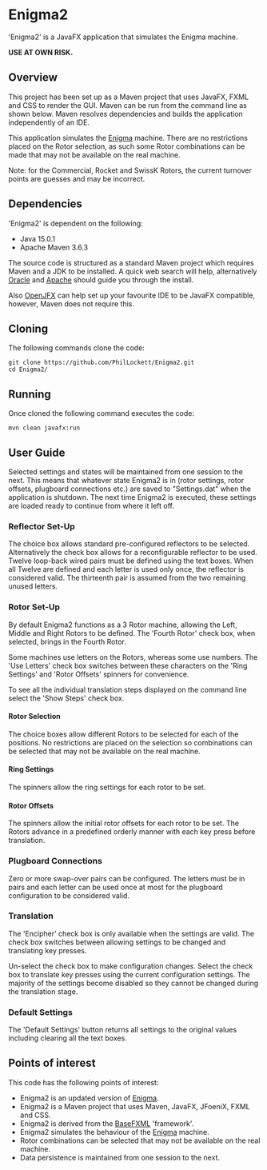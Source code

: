 # Enigma2

'Enigma2' is a JavaFX application that simulates the Enigma machine.

**USE AT OWN RISK.**

## Overview
This project has been set up as a Maven project that uses JavaFX, FXML and 
CSS to render the GUI. Maven can be run from the command line as shown below.
Maven resolves dependencies and builds the application independently of an IDE.

This application simulates the [Enigma](https://en.wikipedia.org/wiki/Enigma_machine)
machine. There are no restrictions placed on the Rotor selection, as such some 
Rotor combinations can be made that may not be available on the real machine.

Note: for the Commercial, Rocket and SwissK Rotors, the current turnover points 
are guesses and may be incorrect.

## Dependencies
'Enigma2' is dependent on the following:

  * Java 15.0.1
  * Apache Maven 3.6.3

The source code is structured as a standard Maven project which requires Maven 
and a JDK to be installed. A quick web search will help, alternatively
[Oracle](https://www.java.com/en/download/) and 
[Apache](https://maven.apache.org/install.html) should guide you through the
install.

Also [OpenJFX](https://openjfx.io/openjfx-docs/) can help set up your 
favourite IDE to be JavaFX compatible, however, Maven does not require this.

## Cloning
The following commands clone the code:

	git clone https://github.com/PhilLockett/Enigma2.git
	cd Enigma2/

## Running
Once cloned the following command executes the code:

	mvn clean javafx:run

## User Guide
Selected settings and states will be maintained from one session to the next.
This means that whatever state Enigma2 is in (rotor settings, rotor offsets, 
plugboard connections etc.) are saved to "Settings.dat" when the application 
is shutdown. The next time Enigma2 is executed, these settings are loaded ready 
to continue from where it left off.

### Reflector Set-Up
The choice box allows standard pre-configured reflectors to be selected. 
Alternatively the check box allows for a reconfigurable reflector to be used.
Twelve loop-back wired pairs must be defined using the text boxes. When all 
Twelve are defined and each letter is used only once, the reflector is 
considered valid. The thirteenth pair is assumed from the two remaining 
unused letters.

### Rotor Set-Up
By default Enigma2 functions as a 3 Rotor machine, allowing the Left, Middle 
and Right Rotors to be defined. The 'Fourth Rotor' check box, when selected, 
brings in the Fourth Rotor.

Some machines use letters on the Rotors, whereas some use numbers. The 'Use 
Letters' check box switches between these characters on the 'Ring Settings'
and 'Rotor Offsets' spinners for convenience.

To see all the individual translation steps displayed on the command line
select the 'Show Steps' check box.

#### Rotor Selection
The choice boxes allow different Rotors to be selected for each of the 
positions. No restrictions are placed on the selection so combinations 
can be selected that may not be available on the real machine.

#### Ring Settings
The spinners allow the ring settings for each rotor to be set.

#### Rotor Offsets
The spinners allow the initial rotor offsets for each rotor to be set. The
Rotors advance in a predefined orderly manner with each key press before 
translation.

### Plugboard Connections
Zero or more swap-over pairs can be configured. The letters must be in pairs 
and each letter can be used once at most for the plugboard configuration to be 
considered valid.

### Translation
The 'Encipher' check box is only available when the settings are valid. 
The check box switches between allowing settings to be changed and translating 
key presses.

Un-select the check box to make configuration changes.
Select the check box to translate key presses using the current configuration 
settings.
The majority of the settings become disabled so they cannot be changed during 
the translation stage.

### Default Settings
The 'Default Settings' button returns all settings to the original values 
including clearing all the text boxes.

## Points of interest
This code has the following points of interest:

  * Enigma2 is an updated version of [Enigma](https://github.com/PhilLockett/Enigma).
  * Enigma2 is a Maven project that uses Maven, JavaFX, JFoeniX, FXML and CSS.
  * Enigma2 is derived from the [BaseFXML](https://github.com/PhilLockett/BaseFXML) 'framework'.
  * Enigma2 simulates the behaviour of the [Enigma](https://en.wikipedia.org/wiki/Enigma_machine) machine.
  * Rotor combinations can be selected that may not be available on the real machine.
  * Data persistence is maintained from one session to the next.
